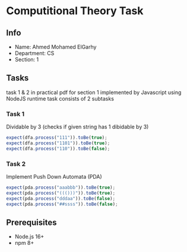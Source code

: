 # Computitional Theory Task

## Info

- Name: Ahmed Mohamed ElGarhy
- Department: CS
- Section: 1

## Tasks

task 1 & 2 in practical pdf for section 1 implemented by Javascript using NodeJS runtime task consists of 2 subtasks

### Task 1

Dividable by 3 (checks if given string has 1 dibidable by 3)

```js
expect(dfa.process("111")).toBe(true);
expect(dfa.process("1101")).toBe(true);
expect(dfa.process("110")).toBe(false);
```

### Task 2

Implement Push Down Automata (PDA)

```js
expect(pda.process("aaabbb")).toBe(true);
expect(pda.process("((()))")).toBe(true);
expect(pda.process("dddaa")).toBe(false);
expect(pda.process("##ssss")).toBe(false);
```

## Prerequisites

- Node.js 16+
- npm 8+
